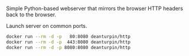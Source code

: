 Simple Python-based webserver that mirrors the browser HTTP headers back to the
browser.

Launch server on common ports.
```bash
docker run --rm -d -p   80:8080 deanturpin/http
docker run --rm -d -p  443:8080 deanturpin/http
docker run --rm -d -p 8080:8080 deanturpin/http
```
